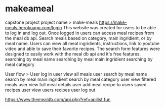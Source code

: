 # makeameal
capstone project
project name > make-meals
https://make-meals.herokuapp.com/login
This website was created for users to be able to log in and log out. Once logged in users can access meal recipes from  the meal db api. Search meals based on category, main ingridient, or by meal name. Users can view all meal ingridients, instructions, link to youtube video and able to save their favorite recipes.
The search form features were designed to easily work with the meal db api and it's free features.
searching by meal name
searching by meal main ingridient
searching  by meal category

User flow >
User log in
user view all meals 
user search by meal name
search by meal main ingridient
search  by meal category
user view filtered meals
user view full meal details 
user add meal recipe to users saved recipes
user view users recipes
user log out



https://www.themealdb.com/api.php?ref=apilist.fun
